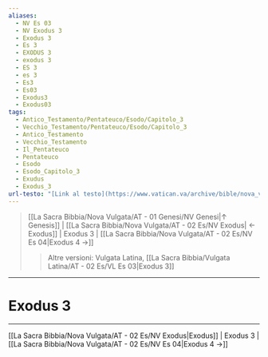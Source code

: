 ```yaml
---
aliases:
  - NV Es 03
  - NV Exodus 3
  - Exodus 3
  - Es 3
  - EXODUS 3
  - exodus 3
  - ES 3
  - es 3
  - Es3
  - Es03
  - Exodus3
  - Exodus03
tags:
  - Antico_Testamento/Pentateuco/Esodo/Capitolo_3
  - Vecchio_Testamento/Pentateuco/Esodo/Capitolo_3
  - Antico_Testamento
  - Vecchio_Testamento
  - Il_Pentateuco
  - Pentateuco
  - Esodo
  - Esodo_Capitolo_3
  - Exudus
  - Exodus_3
url-testo: "[Link al testo](https://www.vatican.va/archive/bible/nova_vulgata/documents/nova-vulgata_vt_exodus_lt.html)"
---
```


> [[La Sacra Bibbia/Nova Vulgata/AT - 01 Genesi/NV Genesi|↑ Genesis]] | [[La Sacra Bibbia/Nova Vulgata/AT - 02 Es/NV Exodus| ← Exodus]] <span class="bianco">| Exodus 3 |</span> [[La Sacra Bibbia/Nova Vulgata/AT - 02 Es/NV Es 04|Exodus 4 →]]
>> <span class="verde">Altre versioni:</span>
>> Vulgata Latina, [[La Sacra Bibbia/Vulgata Latina/AT - 02 Es/VL Es 03|Exodus 3]]

---

# Exodus 3

---

[[La Sacra Bibbia/Nova Vulgata/AT - 02 Es/NV Exodus|Exodus]] | Exodus 3 | [[La Sacra Bibbia/Nova Vulgata/AT - 02 Es/NV Es 04|Exodus 4 →]]